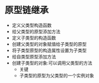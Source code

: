 <h1>原型链继承</h1>

* 定义父类型构造函数
* 给父类型的原型添加方法
* 定义子类型的构造函数
* 创建父类型的对象赋值给子类型的原型
* 将子类型原型的构造属性设置为子类型
* 给自类型原型添加方法
* 创建子类型的对象:可以调用父类型的方法
  * 关键
  * 子类型的原型为父类型的一个实例对象